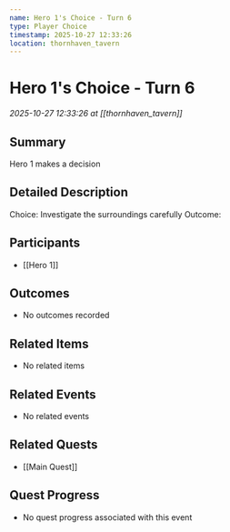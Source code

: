 ```yaml
---
name: Hero 1's Choice - Turn 6
type: Player Choice
timestamp: 2025-10-27 12:33:26
location: thornhaven_tavern
---
```


# Hero 1's Choice - Turn 6

*2025-10-27 12:33:26 at [[thornhaven_tavern]]*

## Summary
Hero 1 makes a decision

## Detailed Description
Choice: Investigate the surroundings carefully
Outcome: 

## Participants
- [[Hero 1]]

## Outcomes
- No outcomes recorded

## Related Items
- No related items

## Related Events
- No related events

## Related Quests
- [[Main Quest]]

## Quest Progress
- No quest progress associated with this event
